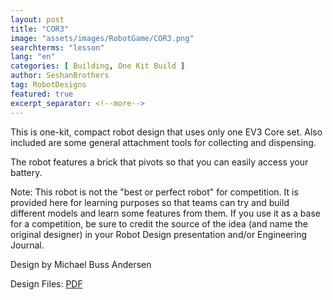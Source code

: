 ```yaml
---
layout: post
title: "COR3"
image: "assets/images/RobotGame/COR3.png"
searchterms: "lesson"
lang: "en"
categories: [ Building, One Kit Build ]
author: SeshanBrothers
tag: RobotDesigns
featured: true
excerpt_separator: <!--more-->
---
```


This is one-kit, compact robot design that uses only one EV3 Core set. Also included are some general attachment tools for collecting and dispensing.
<!--more-->

The robot features a brick that pivots so that you can easily access your battery.

Note: This robot is not the "best or perfect robot" for competition. It is provided here for learning purposes so that teams can try and build different models and learn some features from them. If you use it as a base for a competition, be sure to credit the source of the idea (and name the original designer) in your Robot Design presentation and/or Engineering Journal.

Design by Michael Buss Andersen

Design Files:
 <a href="/translations/en-us/RobotGame/COR3.pdf">PDF</a>

